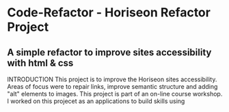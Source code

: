 # Code-Refactor - Horiseon Refactor Project
## A simple refactor to improve sites accessibility with html & css

INTRODUCTION 
This project is to improve the Horiseon sites accessibility. Areas of focus were to repair links, improve semantic structure and adding "alt" elements to images. This project is part of an on-line course workshop. I worked on this projecet as an applications to build skills using 
